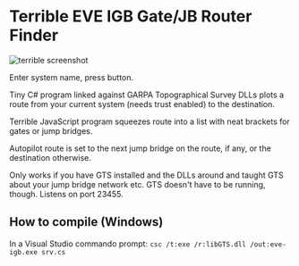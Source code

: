 # Terrible EVE IGB Gate/JB Router Finder

![terrible screenshot](http://i.imgur.com/sJ30v09.png)

Enter system name, press button.

Tiny C# program linked against GARPA Topographical Survey DLLs plots a route
from your current system (needs trust enabled) to the destination.

Terrible JavaScript program squeezes route into a list with neat brackets for
gates or jump bridges.

Autopilot route is set to the next jump bridge on the route, if any, or the
destination otherwise.

Only works if you have GTS installed and the DLLs around and taught GTS about
your jump bridge network etc. GTS doesn't have to be running, though. Listens
on port 23455.

How to compile (Windows)
----
In a Visual Studio commando prompt:
`csc /t:exe /r:libGTS.dll /out:eve-igb.exe srv.cs`
